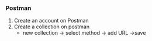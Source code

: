 ### Postman
1. Create an account on Postman
2. Create a collection on postman
    - new collection -> select method -> add URL ->save
